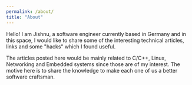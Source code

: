 ```yaml
---
permalink: /about/
title: "About"
---
```

Hello! I am Jishnu, a software engineer currently based in Germany and in this space, I would like to share some of the interesting technical articles, links and some "hacks" which I found useful.

The articles posted here would be mainly related to C/C++, Linux, Networking and Embedded systems since those are of my interest. The motive here is to share the knowledge to make each one of us a better software craftsman.



